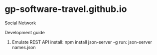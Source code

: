 # gp-software-travel.github.io
Social Network

Development guide

1. Emulate REST API
  install: npm install json-server -g
  run: json-server names.json
  
  
